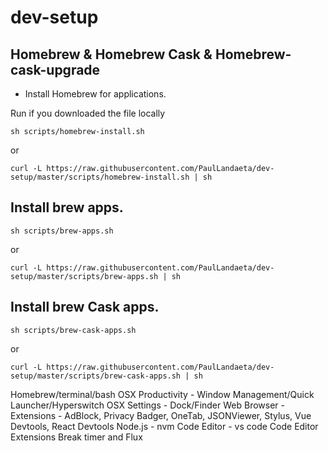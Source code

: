 # dev-setup




## Homebrew & Homebrew Cask & Homebrew-cask-upgrade  


- Install Homebrew for applications.

Run if you downloaded the file locally 

```
sh scripts/homebrew-install.sh
``` 

or 

```
curl -L https://raw.githubusercontent.com/PaulLandaeta/dev-setup/master/scripts/homebrew-install.sh | sh
``` 
## Install brew apps.

```
sh scripts/brew-apps.sh
``` 

or 

```
curl -L https://raw.githubusercontent.com/PaulLandaeta/dev-setup/master/scripts/brew-apps.sh | sh
```

## Install brew Cask apps.


```
sh scripts/brew-cask-apps.sh
``` 

or 

```
curl -L https://raw.githubusercontent.com/PaulLandaeta/dev-setup/master/scripts/brew-cask-apps.sh | sh
```



Homebrew/terminal/bash
OSX Productivity - Window Management/Quick Launcher/Hyperswitch
OSX Settings - Dock/Finder
Web Browser - Extensions - AdBlock, Privacy Badger, OneTab, JSONViewer, Stylus, Vue Devtools, React Devtools
Node.js - nvm
Code Editor - vs code
Code Editor Extensions
Break timer and Flux